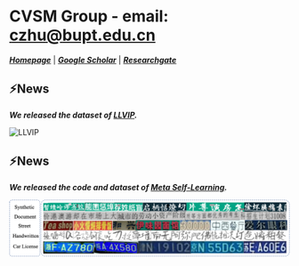 # CVSM Group - email: czhu@bupt.edu.cn 

[***Homepage***](https://teacher.bupt.edu.cn/zhuchuang/en/index.htm) | [***Google Scholar***](https://scholar.google.com/citations?hl=zh-CN&user=FuCo7AkAAAAJ&view_op=list_works) | [***Researchgate***](https://www.researchgate.net/profile/Chuang_Zhu)


## ⚡News

***We released the dataset of [LLVIP](https://bupt-ai-cz.github.io/LLVIP/).***

![LLVIP](https://github.com/bupt-ai-cz/LLVIP/blob/main/imgs/figure1-LR.png)

## ⚡News

***We released the code and dataset of [Meta Self-Learning](https://bupt-ai-cz.github.io/Meta-SelfLearning/).***

![Meta Self-Learning](https://github.com/bupt-ai-cz/Meta-SelfLearning/blob/main/imgs/dataset1.png)

